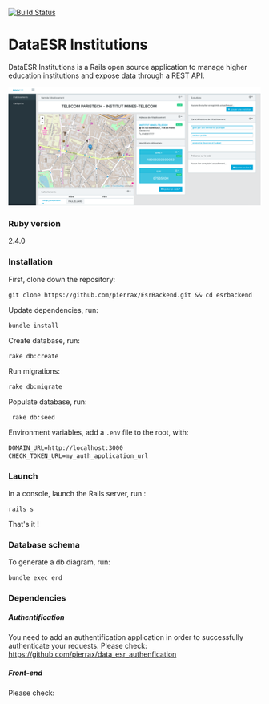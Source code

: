 [![Build Status](https://travis-ci.com/pierrax/EsrBackend.svg?branch=master)](https://travis-ci.com/pierrax/EsrBackend)
# DataESR Institutions

DataESR Institutions is a Rails open source application to manage higher education institutions and expose data through a REST API. 

![Data ESR Institutions](public/data_esr_institutions_home.png)

### Ruby version

2.4.0

### Installation

First, clone down the repository:

    git clone https://github.com/pierrax/EsrBackend.git && cd esrbackend

Update dependencies, run:

    bundle install

Create database, run:

    rake db:create

Run migrations:

    rake db:migrate
    
Populate database, run:
     
     rake db:seed
    
Environment variables, add a ```.env``` file to the root, with:

    DOMAIN_URL=http://localhost:3000
    CHECK_TOKEN_URL=my_auth_application_url
    

### Launch 

In a console, launch the Rails server, run :

    rails s

That's it !

### Database schema

To generate a db diagram, run:

    bundle exec erd

### Dependencies

##### Authentification

You need to add an authentification application in order to successfully authenticate your requests.
Please check: https://github.com/pierrax/data_esr_authenfication

##### Front-end

Please check: 
